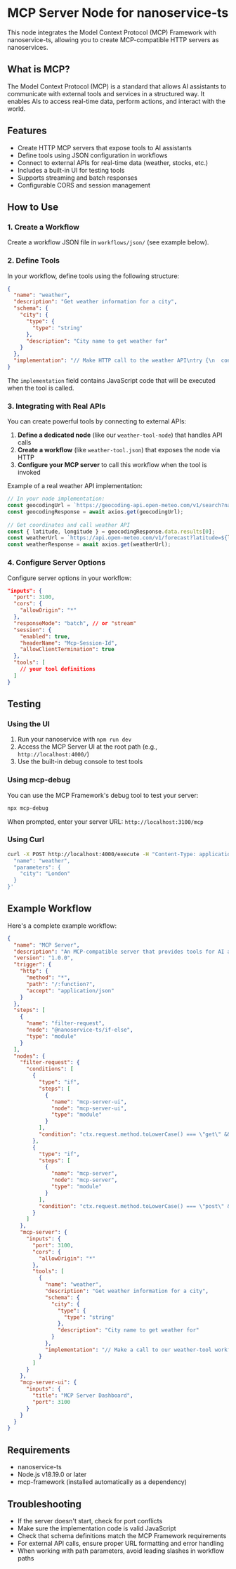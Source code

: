 # MCP Server Node for nanoservice-ts

This node integrates the Model Context Protocol (MCP) Framework with nanoservice-ts, allowing you to create MCP-compatible HTTP servers as nanoservices.

## What is MCP?

The Model Context Protocol (MCP) is a standard that allows AI assistants to communicate with external tools and services in a structured way. It enables AIs to access real-time data, perform actions, and interact with the world.

## Features

- Create HTTP MCP servers that expose tools to AI assistants
- Define tools using JSON configuration in workflows
- Connect to external APIs for real-time data (weather, stocks, etc.)
- Includes a built-in UI for testing tools
- Supports streaming and batch responses
- Configurable CORS and session management

## How to Use

### 1. Create a Workflow

Create a workflow JSON file in `workflows/json/` (see example below).

### 2. Define Tools

In your workflow, define tools using the following structure:

```json
{
  "name": "weather",
  "description": "Get weather information for a city",
  "schema": {
    "city": {
      "type": {
        "type": "string"
      },
      "description": "City name to get weather for"
    }
  },
  "implementation": "// Make HTTP call to the weather API\ntry {\n  const response = await axios.post(`${baseUrl}/weather-tool`, { city: inputs.city });\n  return response.data;\n} catch (error) {\n  return { error: error.message };\n}"
}
```

The `implementation` field contains JavaScript code that will be executed when the tool is called.

### 3. Integrating with Real APIs

You can create powerful tools by connecting to external APIs:

1. **Define a dedicated node** (like our `weather-tool-node`) that handles API calls
2. **Create a workflow** (like `weather-tool.json`) that exposes the node via HTTP
3. **Configure your MCP server** to call this workflow when the tool is invoked

Example of a real weather API implementation:

```typescript
// In your node implementation:
const geocodingUrl = `https://geocoding-api.open-meteo.com/v1/search?name=${encodeURIComponent(city)}&count=1`;
const geocodingResponse = await axios.get(geocodingUrl);
      
// Get coordinates and call weather API
const { latitude, longitude } = geocodingResponse.data.results[0];
const weatherUrl = `https://api.open-meteo.com/v1/forecast?latitude=${latitude}&longitude=${longitude}&current=temperature_2m,weather_code&timezone=auto`;
const weatherResponse = await axios.get(weatherUrl);
```

### 4. Configure Server Options

Configure server options in your workflow:

```json
"inputs": {
  "port": 3100,
  "cors": {
    "allowOrigin": "*"
  },
  "responseMode": "batch", // or "stream"
  "session": {
    "enabled": true,
    "headerName": "Mcp-Session-Id",
    "allowClientTermination": true
  },
  "tools": [
    // your tool definitions
  ]
}
```

## Testing

### Using the UI

1. Run your nanoservice with `npm run dev`
2. Access the MCP Server UI at the root path (e.g., `http://localhost:4000/`)
3. Use the built-in debug console to test tools

### Using mcp-debug

You can use the MCP Framework's debug tool to test your server:

```bash
npx mcp-debug
```

When prompted, enter your server URL: `http://localhost:3100/mcp`

### Using Curl

```bash
curl -X POST http://localhost:4000/execute -H "Content-Type: application/json" -d '{
  "name": "weather",
  "parameters": {
    "city": "London"
  }
}'
```

## Example Workflow

Here's a complete example workflow:

```json
{
  "name": "MCP Server",
  "description": "An MCP-compatible server that provides tools for AI assistants to use",
  "version": "1.0.0",
  "trigger": {
    "http": {
      "method": "*",
      "path": "/:function?",
      "accept": "application/json"
    }
  },
  "steps": [
    {
      "name": "filter-request",
      "node": "@nanoservice-ts/if-else",
      "type": "module"
    }
  ],
  "nodes": {
    "filter-request": {
      "conditions": [
        {
          "type": "if",
          "steps": [
            {
              "name": "mcp-server-ui",
              "node": "mcp-server-ui",
              "type": "module"
            }
          ],
          "condition": "ctx.request.method.toLowerCase() === \"get\" && ctx.request.params.function === undefined"
        },
        {
          "type": "if",
          "steps": [
            {
              "name": "mcp-server",
              "node": "mcp-server",
              "type": "module"
            }
          ],
          "condition": "ctx.request.method.toLowerCase() === \"post\" && (ctx.request.params.function === \"execute\" || ctx.request.params.function === undefined)"
        }
      ]
    },
    "mcp-server": {
      "inputs": {
        "port": 3100,
        "cors": {
          "allowOrigin": "*"
        },
        "tools": [
          {
            "name": "weather",
            "description": "Get weather information for a city",
            "schema": {
              "city": {
                "type": {
                  "type": "string"
                },
                "description": "City name to get weather for"
              }
            },
            "implementation": "// Make a call to our weather-tool workflow\nconst baseUrl = process.env.NANOSERVICE_BASE_URL || 'http://localhost:4000';\nconst response = await axios.post(`${baseUrl}/weather-tool`, { city: inputs.city });\nreturn response.data;"
          }
        ]
      }
    },
    "mcp-server-ui": {
      "inputs": {
        "title": "MCP Server Dashboard",
        "port": 3100
      }
    }
  }
}
```

## Requirements

- nanoservice-ts
- Node.js v18.19.0 or later
- mcp-framework (installed automatically as a dependency)

## Troubleshooting

- If the server doesn't start, check for port conflicts
- Make sure the implementation code is valid JavaScript
- Check that schema definitions match the MCP Framework requirements
- For external API calls, ensure proper URL formatting and error handling
- When working with path parameters, avoid leading slashes in workflow paths 